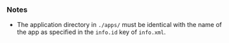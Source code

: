 ### Notes

* The application directory in `./apps/` must be identical with the name of the app as specified in the `info.id` key of `info.xml`.
  